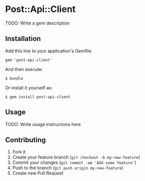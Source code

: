 # Post::Api::Client

TODO: Write a gem description

## Installation

Add this line to your application's Gemfile:

    gem 'post-api-client'

And then execute:

    $ bundle

Or install it yourself as:

    $ gem install post-api-client

## Usage

TODO: Write usage instructions here

## Contributing

1. Fork it
2. Create your feature branch (`git checkout -b my-new-feature`)
3. Commit your changes (`git commit -am 'Add some feature'`)
4. Push to the branch (`git push origin my-new-feature`)
5. Create new Pull Request
